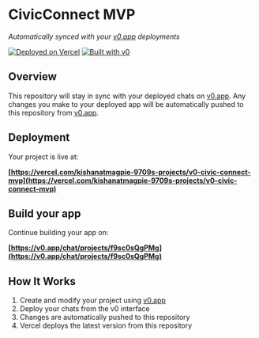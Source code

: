 # CivicConnect MVP

*Automatically synced with your [v0.app](https://v0.app) deployments*

[![Deployed on Vercel](https://img.shields.io/badge/Deployed%20on-Vercel-black?style=for-the-badge&logo=vercel)](https://vercel.com/kishanatmagpie-9709s-projects/v0-civic-connect-mvp)
[![Built with v0](https://img.shields.io/badge/Built%20with-v0.app-black?style=for-the-badge)](https://v0.app/chat/projects/f9sc0sQgPMg)

## Overview

This repository will stay in sync with your deployed chats on [v0.app](https://v0.app).
Any changes you make to your deployed app will be automatically pushed to this repository from [v0.app](https://v0.app).

## Deployment

Your project is live at:

**[https://vercel.com/kishanatmagpie-9709s-projects/v0-civic-connect-mvp](https://vercel.com/kishanatmagpie-9709s-projects/v0-civic-connect-mvp)**

## Build your app

Continue building your app on:

**[https://v0.app/chat/projects/f9sc0sQgPMg](https://v0.app/chat/projects/f9sc0sQgPMg)**

## How It Works

1. Create and modify your project using [v0.app](https://v0.app)
2. Deploy your chats from the v0 interface
3. Changes are automatically pushed to this repository
4. Vercel deploys the latest version from this repository